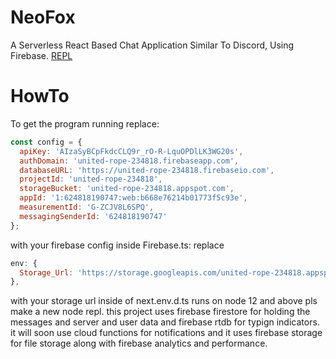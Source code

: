 # NeoFox
A Serverless React Based Chat Application Similar To Discord, Using Firebase.
[REPL](https://replit.com/@Spotandjake/NeoFox)
# HowTo
To get the program running replace: 
```js
const config = {
  apiKey: 'AIzaSyBCpFkdcCLQ9r_rO-R-LquOPDlLK3WG20s',
  authDomain: 'united-rope-234818.firebaseapp.com',
  databaseURL: 'https://united-rope-234818.firebaseio.com',
  projectId: 'united-rope-234818',
  storageBucket: 'united-rope-234818.appspot.com',
  appId: '1:624818190747:web:b668e76214b01773f5c93e',
  measurementId: 'G-ZCJV8L6SPQ',
  messagingSenderId: '624818190747'
};
```
with your firebase config inside Firebase.ts:
replace 
```js
env: {
  Storage_Url: 'https://storage.googleapis.com/united-rope-234818.appspot.com'
},
``` 
with your storage url inside of next.env.d.ts
runs on node 12 and above
pls make a new node repl. this project uses firebase firestore for holding the messages and server and user data and firebase rtdb for typign indicators. it will soon use cloud functions for notifications and it uses firebase storage for file storage along with firebase analytics and performance.
